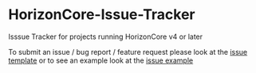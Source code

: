 # HorizonCore-Issue-Tracker
Isssue Tracker for projects running HorizonCore v4 or later

To submit an issue / bug report / feature request please look at the [issue template](https://github.com/HorizonApp-Development/HorizonCore-Issue-Tracker/blob/master/ISSUES.md) or to see an example look at the [issue example](https://github.com/HorizonApp-Development/HorizonCore-Issue-Tracker/blob/master/ISSUES-EXAMPLE.md)
